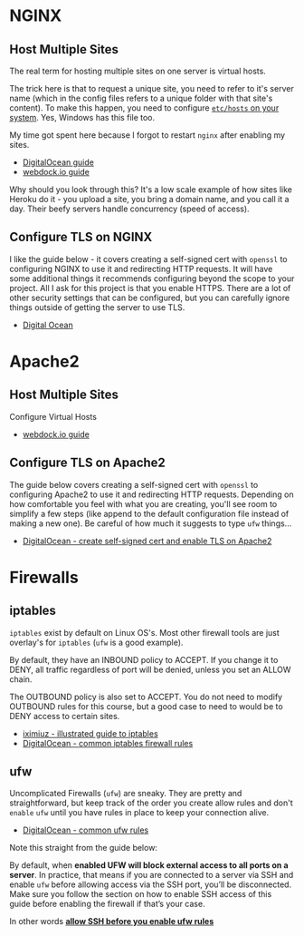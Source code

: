 # NGINX

## Host Multiple Sites

The real term for hosting multiple sites on one server is virtual hosts.

The trick here is that to request a unique site, you need to refer to it's server name (which in the config files refers to a unique folder with that site's content).  To make this happen, you need to configure [`etc/hosts` on your system](https://linuxize.com/post/how-to-edit-your-hosts-file/).  Yes, Windows has this file too.

My time got spent here because I forgot to restart `nginx` after enabling my sites.

- [DigitalOcean guide](https://www.digitalocean.com/community/tutorials/how-to-set-up-nginx-server-blocks-virtual-hosts-on-ubuntu-16-04)
- [webdock.io guide](https://webdock.io/en/docs/how-guides/shared-hosting-multiple-websites/how-configure-nginx-to-serve-multiple-websites-single-vps)

Why should you look through this?  It's a low scale example of how sites like Heroku do it - you upload a site, you bring a domain name, and you call it a day.  Their beefy servers handle concurrency (speed of access).

## Configure TLS on NGINX

I like the guide below - it covers creating a self-signed cert with `openssl` to configuring NGINX to use it and redirecting HTTP requests.  It will have some additional things it recommends configuring beyond the scope to your project.  All I ask for this project is that you enable HTTPS.  There are a lot of other security settings that can be configured, but you can carefully ignore things outside of getting the server to use TLS.

- [Digital Ocean](https://www.digitalocean.com/community/tutorials/how-to-create-a-self-signed-ssl-certificate-for-nginx-on-centos-7)

# Apache2

## Host Multiple Sites

Configure Virtual Hosts

- [webdock.io guide](https://webdock.io/en/docs/articles/how-configure-apache-to-serve-multiple-websites-single-vps)

## Configure TLS on Apache2

The guide below covers creating a self-signed cert with `openssl` to configuring Apache2 to use it and redirecting HTTP requests.  Depending on how comfortable you feel with what you are creating, you'll see room to simplify a few steps (like append to the default configuration file instead of making a new one).  Be careful of how much it suggests to type `ufw` things...

- [DigitalOcean - create self-signed cert and enable TLS on Apache2](https://www.digitalocean.com/community/tutorials/how-to-create-a-self-signed-ssl-certificate-for-apache-in-ubuntu-16-04)

# Firewalls

## iptables

`iptables` exist by default on Linux OS's.  Most other firewall tools are just overlay's for `iptables` (`ufw` is a good example).  

By default, they have an INBOUND policy to ACCEPT.  If you change it to DENY, all traffic regardless of port will be denied, unless you set an ALLOW chain.

The OUTBOUND policy is also set to ACCEPT.  You do not need to modify OUTBOUND rules for this course, but a good case to need to would be to DENY access to certain sites.

- [iximiuz - illustrated guide to iptables](https://iximiuz.com/en/posts/laymans-iptables-101/)
- [DigitalOcean - common iptables firewall rules](https://www.digitalocean.com/community/tutorials/iptables-essentials-common-firewall-rules-and-commands)

## ufw

Uncomplicated Firewalls (`ufw`) are sneaky.  They are pretty and straightforward, but keep track of the order you create allow rules and don't `enable` `ufw` until you have rules in place to keep your connection alive.

- [DigitalOcean - common ufw rules](https://www.digitalocean.com/community/tutorials/ufw-essentials-common-firewall-rules-and-commands)

Note this straight from the guide below:

By default, when **enabled UFW will block external access to all ports on a server**. In practice, that means if you are connected to a server via SSH and enable `ufw` before allowing access via the SSH port, you’ll be disconnected. Make sure you follow the section on how to enable SSH access of this guide before enabling the firewall if that’s your case.

In other words [**allow SSH before you enable ufw rules**](https://www.digitalocean.com/community/tutorials/ufw-essentials-common-firewall-rules-and-commands#allow-ssh)

